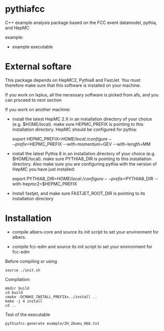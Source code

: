 pythiafcc
============

C++ example analysis package based on the FCC event datamodel,
pythia, and HepMC

example:
- example executable

External softare
================

This package depends on HepMC2, Pythia8 and FastJet.
You must therefore make sure that this software is installed on your machine.

If you work on lxplus, all the necessary software is picked from afs, and you can proceed to next section

If you work on another machine: 

- install the latest HepMC 2.X in an installation directory of your choice (e.g. $HOME/local). make sure HEPMC_PREFIX is pointing to this installation directory. HepMC should be configured for pythia:

     export HEPMC_PREFIX=$HOME/local
     ./configure --prefix=$HEPMC_PREFIX --with-momentum=GEV --with-length=MM

- install the latest Pythia 8 in an installation directory of your choice (e.g. $HOME/local). make sure PYTHIA8_DIR is pointing to this installation directory.
Also make sure you are configuring pythia with the version of HepMC you have just installed:
     
     export PYTHIA8_DIR=$HOME/local
     ./configure --prefix=$PYTHIA8_DIR --with-hepmc2=$HEPMC_PREFIX

- Install fastjet, and make sure FASTJET_ROOT_DIR is pointing to its installation directory


Installation
=============

- compile albers-core and source its init script to set your environment for albers.

- compile fcc-edm and source its init script to set your environment for fcc-edm


Before compiling or using

    source ./init.sh

Compilation:

    mkdir build
    cd build
    cmake -DCMAKE_INSTALL_PREFIX=../install ..
    make -j 4 install
    cd ..

Test of the executable

    pythiafcc-generate example/ZH_Zmumu_Hbb.txt   

